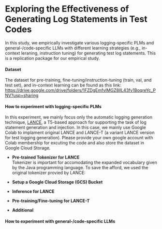 # Exploring the Effectiveness of Generating Log Statements in Test Codes

In this study, we empirically investigate various logging-specific PLMs and general-/code-specific LLMs with different learning strategies (e.g., in-context leraning, instruction tuning) for generating test log statements. This is a replication package for our empirical study.

#### Dataset
The dataset for pre-training, fine-tuning/instruction-tuning (train, val, and test set), and in-context learning can be found as this link:  https://drive.google.com/drive/folders/1FZDgEmfvIMGZ8llL43fv1BoqreYc_PNV?usp=sharing

#### How to experiment with logging-specific PLMs
In this experiment, we mainly focus only the automatic logging generation technique, [LANCE](https://github.com/antonio-mastropaolo/LANCE?tab=readme-ov-file), a T5-based approach for supporting the task of log statement generation and injection. In this case, we mainly use Google Colab to implament original LANCE and LANCE-T (a variant LANCE version for test logging generation). Please provide your own google account with Colab membership for excuting the code and also store the dataset in Google Cloud Storage.

* **Pre-trained Tokenizer for LANCE**  
  Tokenizer is important for accomodating the expanded vocabulary given by the Java programming language. To save the afford, we used the original tokenizer provied by LANCE: 
* **Setup a Google Cloud Storage (GCS) Bucket**  
  
* **Inference for LANCE**  
  
* **Pre-training/Fine-tuning for LANCE-T**  
  
* **Additional**  
  

#### How to experiment with general-/code-specific LLMs

